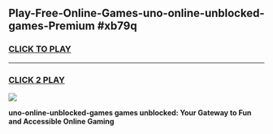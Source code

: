 
## Play-Free-Online-Games-uno-online-unblocked-games-Premium #xb79q
<h3>
<a href="https://premium.freeplayer.one?title=uno-online-unblocked-games&ref=8M">CLICK TO PLAY</a></h3>
<hr>

<h3>
<a href="https://premium.freeplayer.one?title=uno-online-unblocked-games&ref=8M">CLICK 2 PLAY</a>
  
</h3>

<a href="https://premium.freeplayer.one?title=uno-online-unblocked-games&ref=8M"><img src="https://clearcache.store/games.png"></a>


**uno-online-unblocked-games games unblocked: Your Gateway to Fun and Accessible Online Gaming**
